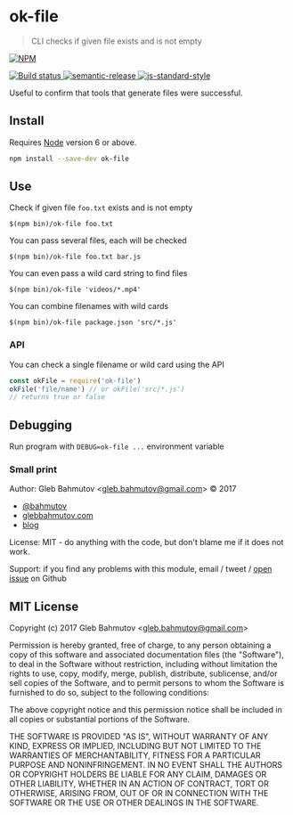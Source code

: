 # ok-file

> CLI checks if given file exists and is not empty

[![NPM][npm-icon] ][npm-url]

[![Build status][ci-image] ][ci-url]
[![semantic-release][semantic-image] ][semantic-url]
[![js-standard-style][standard-image]][standard-url]

Useful to confirm that tools that generate files were successful.

## Install

Requires [Node](https://nodejs.org/en/) version 6 or above.

```sh
npm install --save-dev ok-file
```

## Use

Check if given file `foo.txt` exists and is not empty

```
$(npm bin)/ok-file foo.txt
```

You can pass several files, each will be checked

```
$(npm bin)/ok-file foo.txt bar.js
```

You can even pass a wild card string to find files

```
$(npm bin)/ok-file 'videos/*.mp4'
```

You can combine filenames with wild cards

```
$(npm bin)/ok-file package.json 'src/*.js'
```

### API

You can check a single filename or wild card using the API

```js
const okFile = require('ok-file')
okFile('file/name') // or okFile('src/*.js')
// returns true or false
```

## Debugging

Run program with `DEBUG=ok-file ...` environment variable

### Small print

Author: Gleb Bahmutov &lt;gleb.bahmutov@gmail.com&gt; &copy; 2017

* [@bahmutov](https://twitter.com/bahmutov)
* [glebbahmutov.com](https://glebbahmutov.com)
* [blog](https://glebbahmutov.com/blog)

License: MIT - do anything with the code, but don't blame me if it does not work.

Support: if you find any problems with this module, email / tweet /
[open issue](https://github.com/bahmutov/ok-file/issues) on Github

## MIT License

Copyright (c) 2017 Gleb Bahmutov &lt;gleb.bahmutov@gmail.com&gt;

Permission is hereby granted, free of charge, to any person
obtaining a copy of this software and associated documentation
files (the "Software"), to deal in the Software without
restriction, including without limitation the rights to use,
copy, modify, merge, publish, distribute, sublicense, and/or sell
copies of the Software, and to permit persons to whom the
Software is furnished to do so, subject to the following
conditions:

The above copyright notice and this permission notice shall be
included in all copies or substantial portions of the Software.

THE SOFTWARE IS PROVIDED "AS IS", WITHOUT WARRANTY OF ANY KIND,
EXPRESS OR IMPLIED, INCLUDING BUT NOT LIMITED TO THE WARRANTIES
OF MERCHANTABILITY, FITNESS FOR A PARTICULAR PURPOSE AND
NONINFRINGEMENT. IN NO EVENT SHALL THE AUTHORS OR COPYRIGHT
HOLDERS BE LIABLE FOR ANY CLAIM, DAMAGES OR OTHER LIABILITY,
WHETHER IN AN ACTION OF CONTRACT, TORT OR OTHERWISE, ARISING
FROM, OUT OF OR IN CONNECTION WITH THE SOFTWARE OR THE USE OR
OTHER DEALINGS IN THE SOFTWARE.

[npm-icon]: https://nodei.co/npm/ok-file.svg?downloads=true
[npm-url]: https://npmjs.org/package/ok-file
[ci-image]: https://travis-ci.org/bahmutov/ok-file.svg?branch=master
[ci-url]: https://travis-ci.org/bahmutov/ok-file
[semantic-image]: https://img.shields.io/badge/%20%20%F0%9F%93%A6%F0%9F%9A%80-semantic--release-e10079.svg
[semantic-url]: https://github.com/semantic-release/semantic-release
[standard-image]: https://img.shields.io/badge/code%20style-standard-brightgreen.svg
[standard-url]: http://standardjs.com/
